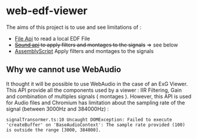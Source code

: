 # web-edf-viewer
The aims of this project is to use and see limitations of :
* [File Api](https://developer.mozilla.org/en-US/docs/Web/API/File) to read a local EDF File
* ~~[Sound api](https://developer.mozilla.org/en-US/docs/Web/API/Web_Audio_API) to apply filters and montages to the signals~~ => see below
* [AssemblyScript](https://github.com/AssemblyScript/assemblyscript) Apply filters and montages to the signals


## Why we cannot use WebAudio
It thought it will be possible to use WebAudio in the case of an ExG Viewer. This API provide all the components used by a viewer : IIR Filtering, Gain and combination of multiples signals ( montages ). However, this API is used for Audio files and Chromium has limitation about the sampling rate of the signal (between 3000Hz and 384000Hz) : 
```
signalTransormer.ts:10 Uncaught DOMException: Failed to execute 'createBuffer' on 'BaseAudioContext': The sample rate provided (100) is outside the range [3000, 384000].
```








